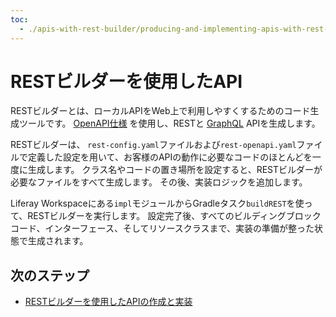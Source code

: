 ```yaml
---
toc:
  - ./apis-with-rest-builder/producing-and-implementing-apis-with-rest-builder.md
---
```

# RESTビルダーを使用したAPI

RESTビルダーとは、ローカルAPIをWeb上で利用しやすくするためのコード生成ツールです。 [OpenAPI仕様](https://www.openapis.org/) を使用し、RESTと [GraphQL](https://graphql.org/) APIを生成します。

RESTビルダーは、 `rest-config.yaml`ファイルおよび`rest-openapi.yaml`ファイルで定義した設定を用いて、お客様のAPIの動作に必要なコードのほとんどを一度に生成します。 クラス名やコードの置き場所を設定すると、RESTビルダーが必要なファイルをすべて生成します。 その後、実装ロジックを追加します。

Liferay Workspaceにある`impl`モジュールからGradleタスク`buildREST`を使って、RESTビルダーを実行します。 設定完了後、すべてのビルディングブロックコード、インターフェース、そしてリソースクラスまで、実装の準備が整った状態で生成されます。

## 次のステップ

- [RESTビルダーを使用したAPIの作成と実装](./apis-with-rest-builder/producing-and-implementing-apis-with-rest-builder.md)
